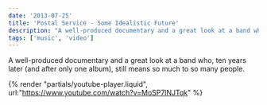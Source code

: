 ```yaml
---
date: '2013-07-25'
title: 'Postal Service - Some Idealistic Future'
description: "A well-produced documentary and a great look at a band who, ten years later (and after only one album), still means so much to so many people."
tags: ['music', 'video']
---
```


A well-produced documentary and a great look at a band who, ten years later (and after only one album), still means so much to so many people.<!-- excerpt -->

{% render "partials/youtube-player.liquid", url:"https://www.youtube.com/watch?v=MoSP7lNJTqk" %}